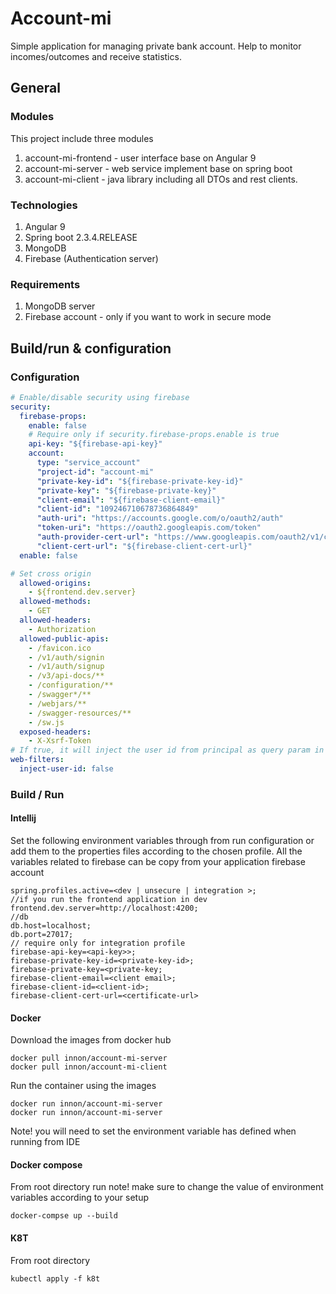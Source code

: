 # Account-mi
Simple application for managing private bank account. Help to monitor incomes/outcomes and receive statistics.

## General

### Modules
This project include three modules
1. account-mi-frontend - user interface base on Angular 9
2. account-mi-server - web service implement base on spring boot
3. account-mi-client - java library including all DTOs and rest clients.

### Technologies
1. Angular 9
2. Spring boot 2.3.4.RELEASE
3. MongoDB
4. Firebase (Authentication server)

### Requirements
1. MongoDB server
2. Firebase account - only if you want to work in secure mode

## Build/run & configuration

### Configuration
```yaml
# Enable/disable security using firebase
security:
  firebase-props:
    enable: false
    # Require only if security.firebase-props.enable is true  
    api-key: "${firebase-api-key}"
    account:
      type: "service_account"
      "project-id": "account-mi"
      "private-key-id": "${firebase-private-key-id}"
      "private-key": "${firebase-private-key}"
      "client-email": "${firebase-client-email}"
      "client-id": "109246710678736864849"
      "auth-uri": "https://accounts.google.com/o/oauth2/auth"
      "token-uri": "https://oauth2.googleapis.com/token"
      "auth-provider-cert-url": "https://www.googleapis.com/oauth2/v1/certs"
      "client-cert-url": "${firebase-client-cert-url}"
  enable: false

# Set cross origin
  allowed-origins:
    - ${frontend.dev.server}
  allowed-methods:
    - GET
  allowed-headers:
    - Authorization
  allowed-public-apis:
    - /favicon.ico
    - /v1/auth/signin
    - /v1/auth/signup
    - /v3/api-docs/**
    - /configuration/**
    - /swagger*/**
    - /webjars/**
    - /swagger-resources/**
    - /sw.js
  exposed-headers:
    - X-Xsrf-Token
# If true, it will inject the user id from principal as query param in every request
web-filters:
  inject-user-id: false
```

### Build / Run
#### Intellij
Set the following environment variables through from run configuration or add them to the properties files according to the chosen profile.
All the variables related to firebase can be copy from your application firebase account
```
spring.profiles.active=<dev | unsecure | integration >;
//if you run the frontend application in dev
frontend.dev.server=http://localhost:4200;
//db
db.host=localhost;
db.port=27017;
// require only for integration profile
firebase-api-key=<api-key>>;
firebase-private-key-id=<private-key-id>;
firebase-private-key=<private-key;
firebase-client-email=<client email>;
firebase-client-id=<client-id>;
firebase-client-cert-url=<certificate-url>
```

#### Docker
Download the images from docker hub
```
docker pull innon/account-mi-server
docker pull innon/account-mi-client
```
Run the container using the images
```
docker run innon/account-mi-server
docker run innon/account-mi-server
```
Note! you will need to set the environment variable has defined when running from IDE

#### Docker compose
From root directory run
note! make sure to change the value of environment variables according to your setup
```
docker-compse up --build
```

#### K8T
From root directory
```
kubectl apply -f k8t
```
